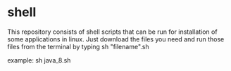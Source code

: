 # shell
This repository consists of shell scripts that can be run for installation of some applications in linux.
Just download the files you need and run those files from the terminal by typing sh "filename".sh

example: sh java_8.sh
